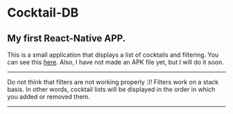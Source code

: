 # Cocktail-DB
## My first React-Native APP.
This is a small application that displays a list of cocktails and filtering.
You can see this [here](https://snack.expo.io/@badpotato/cocktail-db).
Also, I have not made an APK file yet, but I will do it soon.
***
Do not think that filters are not working properly :)!
Filters work on a stack basis.
In other words, cocktail lists will be displayed in the order in which you added or removed them.
***

